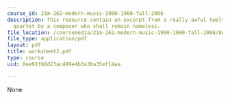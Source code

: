 ```yaml
---
course_id: 21m-262-modern-music-1900-1960-fall-2006
description: This resource contain an excerpt from a really awful twelve-tone string
  quartet by a composer who shall remain nameless.
file_location: /coursemedia/21m-262-modern-music-1900-1960-fall-2006/8ee91f66d23ac489e4b3a36a35ef14aa_worksheet2.pdf
file_type: application/pdf
layout: pdf
title: worksheet2.pdf
type: course
uid: 8ee91f66d23ac489e4b3a36a35ef14aa

---
```

None